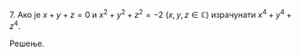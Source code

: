
 $7.$ Ако је $x+y+z=0$ и $x^2+y^2+z^2=-2\ (x,y,z \in \mathbb{C})$ израчунати $x^4+y^4+z^4.$

Решење.

